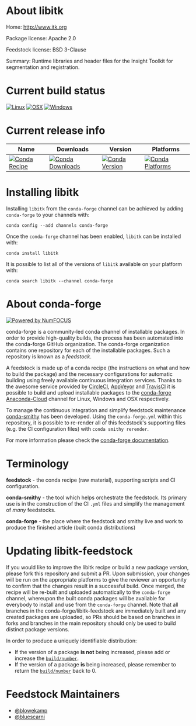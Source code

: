 <!--
# -*- mode: jinja -*-
-->

About libitk
============

Home: http://www.itk.org

Package license: Apache 2.0

Feedstock license: BSD 3-Clause

Summary: Runtime libraries and header files for the Insight Toolkit for segmentation and registration.



Current build status
====================

[![Linux](https://img.shields.io/circleci/project/github/conda-forge/libitk-feedstock/master.svg?label=Linux)](https://circleci.com/gh/conda-forge/libitk-feedstock)
[![OSX](https://img.shields.io/travis/conda-forge/libitk-feedstock/master.svg?label=macOS)](https://travis-ci.org/conda-forge/libitk-feedstock)
[![Windows](https://img.shields.io/appveyor/ci/conda-forge/libitk-feedstock/master.svg?label=Windows)](https://ci.appveyor.com/project/conda-forge/libitk-feedstock/branch/master)

Current release info
====================

| Name | Downloads | Version | Platforms |
| --- | --- | --- | --- |
| [![Conda Recipe](https://img.shields.io/badge/recipe-libitk-green.svg)](https://anaconda.org/conda-forge/libitk) | [![Conda Downloads](https://img.shields.io/conda/dn/conda-forge/libitk.svg)](https://anaconda.org/conda-forge/libitk) | [![Conda Version](https://img.shields.io/conda/vn/conda-forge/libitk.svg)](https://anaconda.org/conda-forge/libitk) | [![Conda Platforms](https://img.shields.io/conda/pn/conda-forge/libitk.svg)](https://anaconda.org/conda-forge/libitk) |

Installing libitk
=================

Installing `libitk` from the `conda-forge` channel can be achieved by adding `conda-forge` to your channels with:

```
conda config --add channels conda-forge
```

Once the `conda-forge` channel has been enabled, `libitk` can be installed with:

```
conda install libitk
```

It is possible to list all of the versions of `libitk` available on your platform with:

```
conda search libitk --channel conda-forge
```


About conda-forge
=================

[![Powered by NumFOCUS](https://img.shields.io/badge/powered%20by-NumFOCUS-orange.svg?style=flat&colorA=E1523D&colorB=007D8A)](http://numfocus.org)

conda-forge is a community-led conda channel of installable packages.
In order to provide high-quality builds, the process has been automated into the
conda-forge GitHub organization. The conda-forge organization contains one repository
for each of the installable packages. Such a repository is known as a *feedstock*.

A feedstock is made up of a conda recipe (the instructions on what and how to build
the package) and the necessary configurations for automatic building using freely
available continuous integration services. Thanks to the awesome service provided by
[CircleCI](https://circleci.com/), [AppVeyor](https://www.appveyor.com/)
and [TravisCI](https://travis-ci.org/) it is possible to build and upload installable
packages to the [conda-forge](https://anaconda.org/conda-forge)
[Anaconda-Cloud](https://anaconda.org/) channel for Linux, Windows and OSX respectively.

To manage the continuous integration and simplify feedstock maintenance
[conda-smithy](https://github.com/conda-forge/conda-smithy) has been developed.
Using the ``conda-forge.yml`` within this repository, it is possible to re-render all of
this feedstock's supporting files (e.g. the CI configuration files) with ``conda smithy rerender``.

For more information please check the [conda-forge documentation](https://conda-forge.org/docs/).

Terminology
===========

**feedstock** - the conda recipe (raw material), supporting scripts and CI configuration.

**conda-smithy** - the tool which helps orchestrate the feedstock.
                   Its primary use is in the construction of the CI ``.yml`` files
                   and simplify the management of *many* feedstocks.

**conda-forge** - the place where the feedstock and smithy live and work to
                  produce the finished article (built conda distributions)


Updating libitk-feedstock
=========================

If you would like to improve the libitk recipe or build a new
package version, please fork this repository and submit a PR. Upon submission,
your changes will be run on the appropriate platforms to give the reviewer an
opportunity to confirm that the changes result in a successful build. Once
merged, the recipe will be re-built and uploaded automatically to the
`conda-forge` channel, whereupon the built conda packages will be available for
everybody to install and use from the `conda-forge` channel.
Note that all branches in the conda-forge/libitk-feedstock are
immediately built and any created packages are uploaded, so PRs should be based
on branches in forks and branches in the main repository should only be used to
build distinct package versions.

In order to produce a uniquely identifiable distribution:
 * If the version of a package **is not** being increased, please add or increase
   the [``build/number``](https://conda.io/docs/user-guide/tasks/build-packages/define-metadata.html#build-number-and-string).
 * If the version of a package **is** being increased, please remember to return
   the [``build/number``](https://conda.io/docs/user-guide/tasks/build-packages/define-metadata.html#build-number-and-string)
   back to 0.

Feedstock Maintainers
=====================

* [@blowekamp](https://github.com/blowekamp/)
* [@bluescarni](https://github.com/bluescarni/)

